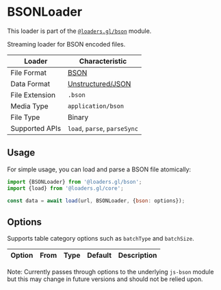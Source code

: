 # BSONLoader

This loader is part of the [`@loaders.gl/bson`](/docs/modules/bson) module.


Streaming loader for BSON encoded files.

| Loader         | Characteristic                                          |
| -------------- | ------------------------------------------------------- |
| File Format    | [BSON](/docs/modules/bson/formats/bson)                 |
| Data Format    | [Unstructured/JSON](/docs/specifications/category-json) |
| File Extension | `.bson`                                                 |
| Media Type     | `application/bson`                                      |
| File Type      | Binary                                                  |
| Supported APIs | `load`, `parse`, `parseSync`                            |

## Usage

For simple usage, you can load and parse a BSON file atomically:

```js
import {BSONLoader} from '@loaders.gl/bson';
import {load} from '@loaders.gl/core';

const data = await load(url, BSONLoader, {bson: options});
```


## Options

Supports table category options such as `batchType` and `batchSize`.

| Option | From | Type | Default | Description |
| ------ | ---- | ---- | ------- | ----------- |

Note: Currently passes through options to the underlying `js-bson` module 
but this may change in future versions and should not be relied upon.

